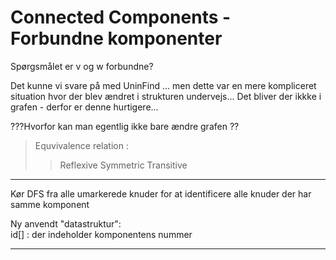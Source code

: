 # Connected Components - Forbundne komponenter

Spørgsmålet er v og w forbundne?   

Det kunne vi svare på med UninFind ... men dette var en mere kompliceret situation hvor der blev ændret i strukturen undervejs...
Det bliver der ikkke i grafen - derfor er denne hurtigere...

???Hvorfor kan man egentlig ikke bare ændre grafen ??

> Equvivalence relation :
>> Reflexive
>> Symmetric
>> Transitive

---------------------------------------------------

Kør DFS fra alle umarkerede knuder for at identificere alle knuder der har samme komponent

Ny anvendt "datastruktur":    
id[] : der indeholder komponentens nummer
 
---------------------------------------------------

